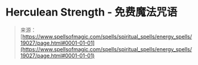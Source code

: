 <!--yml

类别：未分类

日期：2024年06月12日 19:00:43

-->

# **Herculean Strength** - 免费魔法咒语

> 来源：[https://www.spellsofmagic.com/spells/spiritual_spells/energy_spells/19027/page.html#0001-01-01](https://www.spellsofmagic.com/spells/spiritual_spells/energy_spells/19027/page.html#0001-01-01)
